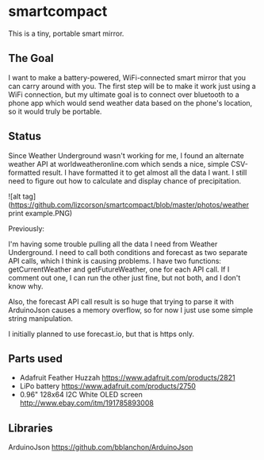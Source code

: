 # smartcompact
This is a tiny, portable smart mirror.

## The Goal
I want to make a battery-powered, WiFi-connected smart mirror that you can carry around with you. The first step will be to make it work just using a WiFi connection, but my ultimate goal is to connect over bluetooth to a phone app which would send weather data based on the phone's location, so it would truly be portable.

## Status
Since Weather Underground wasn't working for me, I found an alternate weather API at worldweatheronline.com which sends a nice, simple CSV-formatted result. I have formatted it to get almost all the data I want. I still need to figure out how to calculate and display chance of precipitation.

![alt tag](https://github.com/lizcorson/smartcompact/blob/master/photos/weather print example.PNG)

Previously:

I'm having some trouble pulling all the data I need from Weather Underground. I need to call both conditions and forecast as two separate API calls, which I think is causing problems. I have two functions: getCurrentWeather and getFutureWeather, one for each API call. If I comment out one, I can run the other just fine, but not both, and I don't know why.

Also, the forecast API call result is so huge that trying to parse it with ArduinoJson causes a memory overflow, so for now I just use some simple string manipulation.

I initially planned to use forecast.io, but that is https only.

## Parts used
- Adafruit Feather Huzzah https://www.adafruit.com/products/2821
- LiPo battery https://www.adafruit.com/products/2750
- 0.96" 128x64 I2C White OLED screen http://www.ebay.com/itm/191785893008

## Libraries
ArduinoJson https://github.com/bblanchon/ArduinoJson